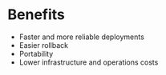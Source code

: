 # Benefits

 - Faster and more reliable deployments
 - Easier rollback
 - Portability
 - Lower infrastructure and operations costs


